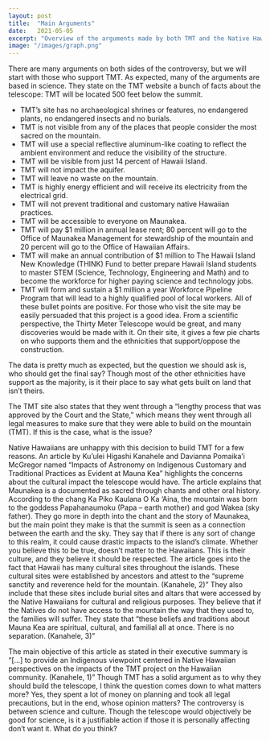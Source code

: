 ```yaml
---
layout: post
title:  "Main Arguments"
date:   2021-05-05
excerpt: "Overview of the arguments made by both TMT and the Native Hawaiians"
image: "/images/graph.png"
---
```

There are many arguments on both sides of the controversy, but we will start with those who support TMT. As expected, many of the arguments are based in science. They state on the TMT website a bunch of facts about the telescope: TMT will be located 500 feet below the summit.

-	TMT’s site has no archaeological shrines or features, no endangered plants, no endangered insects and no burials.
-	TMT is not visible from any of the places that people consider the most sacred on the mountain.
-	TMT will use a special reflective aluminum-like coating to reflect the ambient environment and reduce the visibility of the structure.
-	TMT will be visible from just 14 percent of Hawaii Island.
-	TMT will not impact the aquifer.
-	TMT will leave no waste on the mountain.
-	TMT is highly energy efficient and will receive its electricity from the electrical grid.
-	TMT will not prevent traditional and customary native Hawaiian practices.
-	TMT will be accessible to everyone on Maunakea.
-	TMT will pay $1 million in annual lease rent; 80 percent will go to the Office of Maunakea Management for stewardship of the mountain and 20 percent will go to the Office of Hawaiian Affairs.
-	TMT will make an annual contribution of $1 million to The Hawaii Island New Knowledge (THINK) Fund to better prepare Hawaii Island students to master STEM (Science, Technology, Engineering and Math) and to become the workforce for higher paying science and technology jobs.
-	TMT will form and sustain a $1 million a year Workforce Pipeline Program that will lead to a highly qualified pool of local workers.
 All of these bullet points are positive. For those who visit the site may be easily persuaded that this project is a good idea. From a scientific perspective, the Thirty Meter Telescope would be great, and many discoveries would be made with it. On their site, it gives a few pie charts on who supports them and the ethnicities that support/oppose the construction. 
 
The data is pretty much as expected, but the question we should ask is, who should get the final say? Though most of the other ethnicities have support as the majority, is it their place to say what gets built on land that isn’t theirs.

The TMT site also states that they went through a “lengthy process that was approved by the Court and the State,” which means they went through all legal measures to make sure that they were able to build on the mountain (TMT). If this is the case, what is the issue?

Native Hawaiians are unhappy with this decision to build TMT for a few reasons. An article by Ku’ulei Higashi Kanahele and Davianna Pomaika’i McGregor named “Impacts of Astronomy on Indigenous Customary and Traditional Practices as Evident at Mauna Kea” highlights the concerns about the cultural impact the telescope would have. The article explains that Maunakea is a documented as sacred through chants and other oral history. According to the chang Ka Piko Kaulana O Ka ‘Aina, the mountain was born to the goddess Papahanaumoku (Papa – earth mother) and god Wakea (sky father). They go more in depth into the chant and the story of Maunakea, but the main point they make is that the summit is seen as a connection between the earth and the sky. They say that if there is any sort of change to this realm, it could cause drastic impacts to the island’s climate. Whether you believe this to be true, doesn’t matter to the Hawaiians. This is their culture, and they believe it should be respected. The article goes into the fact that Hawaii has many cultural sites throughout the islands. These cultural sites were established by ancestors and attest to the “supreme sanctity and reverence held for the mountain. (Kanahele, 2)” They also include that these sites include burial sites and altars that were accessed by the Native Hawaiians for cultural and religious purposes. They believe that if the Natives do not have access to the mountain the way that they used to, the families will suffer. They state that “these beliefs and traditions about Mauna Kea are spiritual, cultural, and familial all at once. There is no separation. (Kanahele, 3)” 
	
The main objective of this article as stated in their executive summary is “[…] to provide an Indigenous viewpoint centered in Native Hawaiian perspectives on the impacts of the TMT project on the Hawaiian community. (Kanahele, 1)” Though TMT has a solid argument as to why they should build the telescope, I think the question comes down to what matters more? Yes, they spent a lot of money on planning and took all legal precautions, but in the end, whose opinion matters? The controversy is between science and culture. Though the telescope would objectively be good for science, is it a justifiable action if those it is personally affecting don’t want it. What do you think?
	

